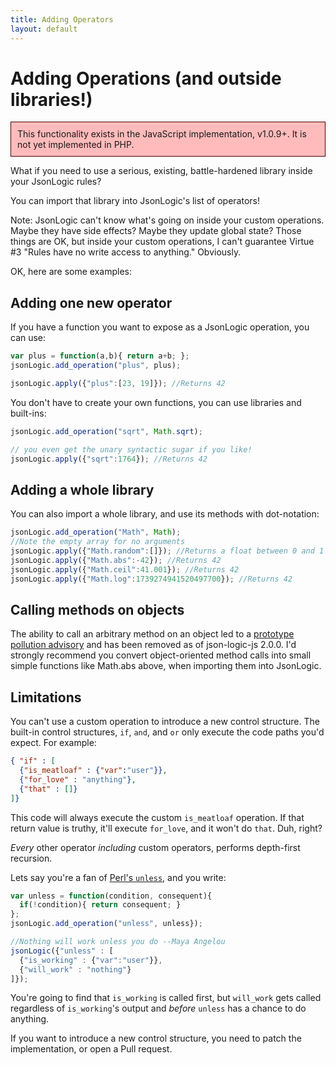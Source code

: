```yaml
---
title: Adding Operators
layout: default
---
```


# Adding Operations (and outside libraries!)

<div style="border:1px solid #440000; background:#FFbbbb;padding:10px;margin-bottom:1em;">
This functionality exists in the JavaScript implementation, v1.0.9+.  It is not yet implemented in PHP.
</div>

What if you need to use a serious, existing, battle-hardened library inside your JsonLogic rules?

You can import that library into JsonLogic's list of operators!

Note: JsonLogic can't know what's going on inside your custom operations. Maybe they have side effects? Maybe they update global state?  Those things are OK, but inside your custom operations, I can't guarantee Virtue #3 "Rules have no write access to anything."  Obviously.

OK, here are some examples:

## Adding one new operator

If you have a function you want to expose as a JsonLogic operation, you can use:

```js
var plus = function(a,b){ return a+b; };
jsonLogic.add_operation("plus", plus);

jsonLogic.apply({"plus":[23, 19]}); //Returns 42
```

You don't have to create your own functions, you can use libraries and built-ins:

```js
jsonLogic.add_operation("sqrt", Math.sqrt);

// you even get the unary syntactic sugar if you like!
jsonLogic.apply({"sqrt":1764}); //Returns 42
```

## Adding a whole library

You can also import a whole library, and use its methods with dot-notation:

```js
jsonLogic.add_operation("Math", Math);
//Note the empty array for no arguments
jsonLogic.apply({"Math.random":[]}); //Returns a float between 0 and 1
jsonLogic.apply({"Math.abs":-42}); //Returns 42
jsonLogic.apply({"Math.ceil":41.001}); //Returns 42
jsonLogic.apply({"Math.log":1739274941520497700}); //Returns 42
```

## Calling methods on objects

The ability to call an arbitrary method on an object led to a [prototype pollution advisory](https://www.npmjs.com/advisories/1542) and has been removed as of json-logic-js 2.0.0. I'd strongly recommend you convert object-oriented method calls into small simple functions like Math.abs above, when importing them into JsonLogic.

## Limitations

You can't use a custom operation to introduce a new control structure. The built-in control structures, `if`, `and`, and `or` only execute the code paths you'd expect. For example:

```json
{ "if" : [
  {"is_meatloaf" : {"var":"user"}},
  {"for_love" : "anything"},
  {"that" : []}
]}
```

This code will always execute the custom `is_meatloaf` operation. If that return value is truthy, it'll execute `for_love`, and it won't do `that`. Duh, right?

*Every* other operator *including* custom operators, performs depth-first recursion.

Lets say you're a fan of [Perl's `unless`](http://www.perltutorial.org/perl-unless/), and you write:

```js
var unless = function(condition, consequent){
  if(!condition){ return consequent; }
};
jsonLogic.add_operation("unless", unless});

//Nothing will work unless you do --Maya Angelou
jsonLogic({"unless" : [
  {"is_working" : {"var":"user"}},
  {"will_work" : "nothing"}
]});
```

You're going to find that `is_working` is called first, but `will_work` gets called regardless of `is_working`'s output and *before* `unless` has a chance to do anything.

If you want to introduce a new control structure, you need to patch the implementation, or open a Pull request.
